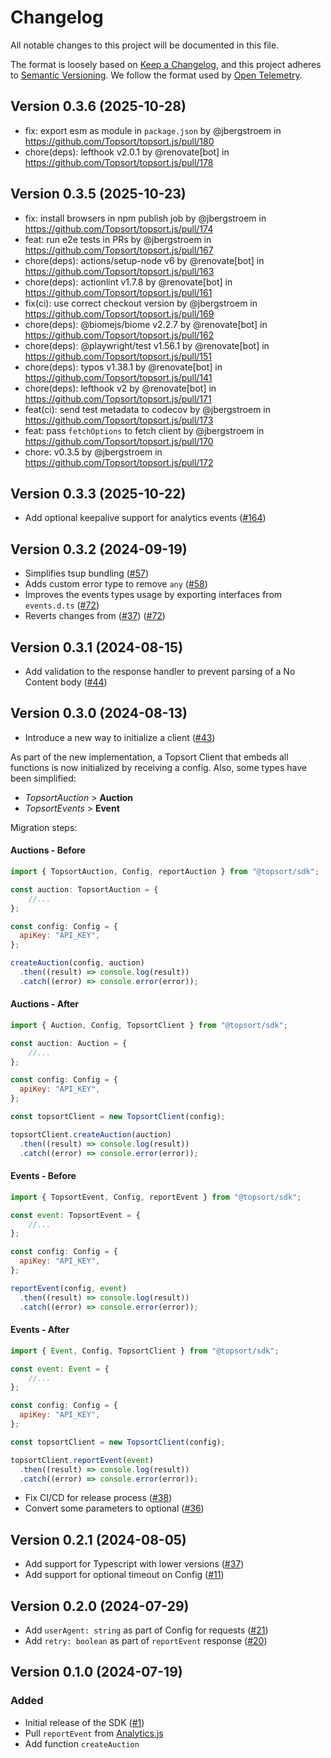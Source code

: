 # Changelog

All notable changes to this project will be documented in this file.

The format is loosely based on [Keep a Changelog](https://keepachangelog.com/en/1.0.0/),
and this project adheres to [Semantic Versioning](https://semver.org/spec/v2.0.0.html).
We follow the format used by [Open Telemetry](https://github.com/open-telemetry/opentelemetry-python/blob/main/CHANGELOG.md).

## Version 0.3.6 (2025-10-28)

- fix: export esm as module in `package.json` by @jbergstroem in https://github.com/Topsort/topsort.js/pull/180
- chore(deps): lefthook v2.0.1 by @renovate[bot] in https://github.com/Topsort/topsort.js/pull/178

## Version 0.3.5 (2025-10-23)

- fix: install browsers in npm publish job by @jbergstroem in https://github.com/Topsort/topsort.js/pull/174
- feat: run e2e tests in PRs by @jbergstroem in https://github.com/Topsort/topsort.js/pull/167
- chore(deps): actions/setup-node v6 by @renovate[bot] in https://github.com/Topsort/topsort.js/pull/163
- chore(deps): actionlint v1.7.8 by @renovate[bot] in https://github.com/Topsort/topsort.js/pull/161
- fix(ci): use correct checkout version by @jbergstroem in https://github.com/Topsort/topsort.js/pull/169
- chore(deps): @biomejs/biome v2.2.7 by @renovate[bot] in https://github.com/Topsort/topsort.js/pull/162
- chore(deps): @playwright/test v1.56.1 by @renovate[bot] in https://github.com/Topsort/topsort.js/pull/151
- chore(deps): typos v1.38.1 by @renovate[bot] in https://github.com/Topsort/topsort.js/pull/141
- chore(deps): lefthook v2 by @renovate[bot] in https://github.com/Topsort/topsort.js/pull/171
- feat(ci): send test metadata to codecov by @jbergstroem in https://github.com/Topsort/topsort.js/pull/173
- feat: pass `fetchOptions` to fetch client by @jbergstroem in https://github.com/Topsort/topsort.js/pull/170
- chore: v0.3.5 by @jbergstroem in https://github.com/Topsort/topsort.js/pull/172


## Version 0.3.3 (2025-10-22)

- Add optional keepalive support for analytics events ([#164](https://github.com/Topsort/topsort.js/pull/164))

## Version 0.3.2 (2024-09-19)

- Simplifies tsup bundling ([#57](https://github.com/Topsort/topsort.js/pull/57))
- Adds custom error type to remove `any` ([#58](https://github.com/Topsort/topsort.js/pull/58))
- Improves the events types usage by exporting interfaces from `events.d.ts` ([#72](https://github.com/Topsort/topsort.js/pull/72/commits/3819cf7effee078833096139c6a2145829d610bf))
- Reverts changes from ([#37](https://github.com/Topsort/topsort.js/pull/37)) ([#72](https://github.com/Topsort/topsort.js/pull/72/commits/1c14393c61413dc5d7298b83942a185a4ac6a884))

## Version 0.3.1 (2024-08-15)

- Add validation to the response handler to prevent parsing of a No Content body ([#44](https://github.com/Topsort/topsort.js/pull/49))

## Version 0.3.0 (2024-08-13)

- Introduce a new way to initialize a client ([#43](https://github.com/Topsort/topsort.js/pull/43))

As part of the new implementation, a Topsort Client that embeds all functions is now initialized by receiving a config. Also, some types have been simplified:
- _TopsortAuction_ > **Auction**
- _TopsortEvents_ > **Event**

Migration steps:

#### Auctions - Before
```js
import { TopsortAuction, Config, reportAuction } from "@topsort/sdk";

const auction: TopsortAuction = {
    //...
};

const config: Config = {
  apiKey: "API_KEY",
};

createAuction(config, auction)
  .then((result) => console.log(result))
  .catch((error) => console.error(error));
```

#### Auctions - After
```js
import { Auction, Config, TopsortClient } from "@topsort/sdk";

const auction: Auction = {
    //...
};

const config: Config = {
  apiKey: "API_KEY",
};

const topsortClient = new TopsortClient(config);

topsortClient.createAuction(auction)
  .then((result) => console.log(result))
  .catch((error) => console.error(error));
```


#### Events - Before
```js
import { TopsortEvent, Config, reportEvent } from "@topsort/sdk";

const event: TopsortEvent = {
    //...
};

const config: Config = {
  apiKey: "API_KEY",
};

reportEvent(config, event)
  .then((result) => console.log(result))
  .catch((error) => console.error(error));
```

#### Events - After
```js
import { Event, Config, TopsortClient } from "@topsort/sdk";

const event: Event = {
    //...
};

const config: Config = {
  apiKey: "API_KEY",
};

const topsortClient = new TopsortClient(config);

topsortClient.reportEvent(event)
  .then((result) => console.log(result))
  .catch((error) => console.error(error));
```

- Fix CI/CD for release process ([#38](https://github.com/Topsort/topsort.js/pull/38))
- Convert some parameters to optional ([#36](https://github.com/Topsort/topsort.js/pull/36))

## Version 0.2.1 (2024-08-05)

- Add support for Typescript with lower versions ([#37](https://github.com/Topsort/topsort.js/pull/37))
- Add support for optional timeout on Config ([#11](https://github.com/Topsort/topsort.js/pull/11))

## Version 0.2.0 (2024-07-29)

- Add `userAgent: string` as part of Config for requests ([#21](https://github.com/Topsort/topsort.js/pull/21))
- Add `retry: boolean` as part of `reportEvent` response ([#20](https://github.com/Topsort/topsort.js/pull/20))

## Version 0.1.0 (2024-07-19)

### Added

- Initial release of the SDK ([#1](https://github.com/Topsort/topsort.js/pull/1))
- Pull `reportEvent` from [Analytics.js](https://github.com/Topsort/analytics.js)
- Add function `createAuction`
